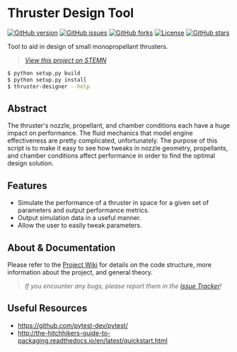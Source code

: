 # Thruster Design Tool
[![GitHub version](https://badge.fury.io/gh/runphilrun%2FThrusterDesign.svg)](https://badge.fury.io/gh/runphilrun%2FThrusterDesign)
[![GitHub issues](https://img.shields.io/github/issues/runphilrun/ThrusterDesign.svg)](https://github.com/runphilrun/ThrusterDesign/issues)
[![GitHub forks](https://img.shields.io/github/forks/runphilrun/ThrusterDesign.svg)](https://github.com/runphilrun/ThrusterDesign/network)
[![License](https://img.shields.io/github/license/runphilrun/ThrusterDesign.svg?style=flat-square)](https://github.com/runphilrun/ThrusterDesign/blob/master/LICENSE.md)
[![GitHub stars](https://img.shields.io/github/stars/runphilrun/ThrusterDesign.svg)](https://github.com/runphilrun/ThrusterDesign/stargazers)

Tool to aid in design of small monopropellant thrusters.

> *[View this project on STEMN](http://stemn.com/projects/thruster-design-tool)*

```bash
$ python setup.py build
$ python setup.py install
$ thruster-designer --help
```

## Abstract
The thruster's nozzle, propellant, and chamber conditions each have a huge impact on performance. The fluid mechanics that model engine effectiveness are pretty complicated, unfortunately. The purpose of this script is to make it easy to see how tweaks in nozzle geometry, propellants, and chamber conditions affect performance in order to find the optimal design solution.

## Features
* Simulate the performance of a thruster in space for a given set of parameters and output performance metrics.
* Output simulation data in a useful manner.
* Allow the user to easily tweak parameters.

## About & Documentation
Please refer to the [Project Wiki](https://github.com/runphilrun/ThrusterDesign/wiki) for details on the code structure, more information about the project, and general theory.

> *If you encounter any bugs, please report them in the [Issue Tracker](https://github.com/runphilrun/ThrusterDesign/issues)!*

## Useful Resources
- https://github.com/pytest-dev/pytest/
- http://the-hitchhikers-guide-to-packaging.readthedocs.io/en/latest/quickstart.html
